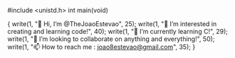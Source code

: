 #include <unistd.h>
int main(void)

{
  write(1, "👋 Hi, I’m @TheJoaoEstevao", 25); 
  write(1, "👀 I’m interested in creating and learning code!", 40);
  write(1, "🌱 I’m currently learning C!", 29);
  write(1, "💞️ I’m looking to collaborate on anything and everything!", 50);
  write(1, "📫 How to reach me : joao8estevao@gmail.com", 35);
}
